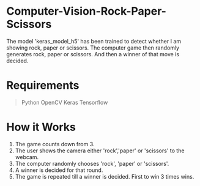 # Computer-Vision-Rock-Paper-Scissors

The model 'keras_model_h5' has been trained to detect whether I am showing rock, paper or scissors. The computer game then randomly generates rock, paper or scissors. And then a winner of that move is decided.

# Requirements

> Python
> OpenCV
> Keras
> Tensorflow

# How it Works

1. The game counts down from 3.
2. The user shows the camera either 'rock','paper' or 'scissors' to the webcam.
3. The computer randomly chooses 'rock', 'paper' or 'scissors'.
4. A winner is decided for that round.
5. The game is repeated till a winner is decided. First to win 3 times wins.
